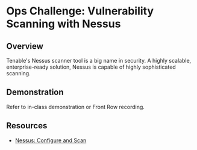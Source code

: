 # Ops Challenge: Vulnerability Scanning with Nessus

## Overview

Tenable's Nessus scanner tool is a big name in security. A highly scalable, enterprise-ready solution, Nessus is capable of highly sophisticated scanning.

## Demonstration

Refer to in-class demonstration or Front Row recording.

## Resources

- [Nessus: Configure and Scan](https://www.securityloops.com/nessus-vulnerability-scanner-tutorial-part-2-configure-and-scan/)
